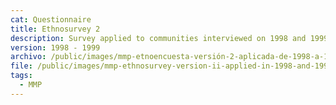 ```yaml
---
cat: Questionnaire
title: Ethnosurvey 2
description: Survey applied to communities interviewed on 1998 and 1999
version: 1998 - 1999
archivo: /public/images/mmp-etnoencuesta-versión-2-aplicada-de-1998-a-1999.pdf
file: /public/images/mmp-ethnosurvey-version-ii-applied-in-1998-and-1999-english.pdf
tags:
  - MMP
---
```

